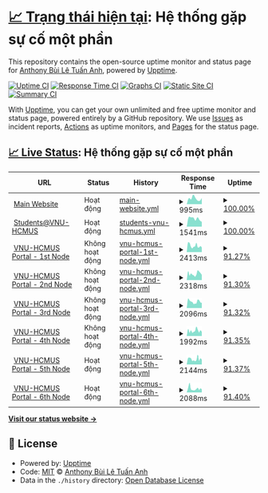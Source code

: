 # [📈 Trạng thái hiện tại](https://status.builetuananh.name.vn): <!--live status--> **Hệ thống gặp sự cố một phần**

This repository contains the open-source uptime monitor and status page for [Anthony Bùi Lê Tuấn Anh](https://www.builetuananh.name.vn), powered by [Upptime](https://github.com/upptime/upptime).

[![Uptime CI](https://github.com/anthony2708/status/workflows/Uptime%20CI/badge.svg)](https://github.com/anthony2708/status/actions?query=workflow%3A%22Uptime+CI%22)
[![Response Time CI](https://github.com/anthony2708/status/workflows/Response%20Time%20CI/badge.svg)](https://github.com/anthony2708/status/actions?query=workflow%3A%22Response+Time+CI%22)
[![Graphs CI](https://github.com/anthony2708/status/workflows/Graphs%20CI/badge.svg)](https://github.com/anthony2708/status/actions?query=workflow%3A%22Graphs+CI%22)
[![Static Site CI](https://github.com/anthony2708/status/workflows/Static%20Site%20CI/badge.svg)](https://github.com/anthony2708/status/actions?query=workflow%3A%22Static+Site+CI%22)
[![Summary CI](https://github.com/anthony2708/status/workflows/Summary%20CI/badge.svg)](https://github.com/anthony2708/status/actions?query=workflow%3A%22Summary+CI%22)

With [Upptime](https://upptime.js.org), you can get your own unlimited and free uptime monitor and status page, powered entirely by a GitHub repository. We use [Issues](https://github.com/anthony2708/status/issues) as incident reports, [Actions](https://github.com/anthony2708/status/actions) as uptime monitors, and [Pages](https://status.builetuananh.name.vn) for the status page.

## [📈 Live Status](https://demo.upptime.js.org): <!--live status--> **Hệ thống gặp sự cố một phần**

<!--start: status pages-->
<!-- This summary is generated by Upptime (https://github.com/upptime/upptime) -->
<!-- Do not edit this manually, your changes will be overwritten -->
<!-- prettier-ignore -->
| URL | Status | History | Response Time | Uptime |
| --- | ------ | ------- | ------------- | ------ |
| <img alt="" src="https://icons.duckduckgo.com/ip3/www.builetuananh.name.vn.ico" height="13"> [Main Website](https://www.builetuananh.name.vn) | Hoạt động | [main-website.yml](https://github.com/anthony2708/status/commits/HEAD/history/main-website.yml) | <details><summary><img alt="Response time graph" src="./graphs/main-website/response-time-week.png" height="20"> 995ms</summary><br><a href="https://status.builetuananh.name.vn/history/main-website"><img alt="Response time 964" src="https://img.shields.io/endpoint?url=https%3A%2F%2Fraw.githubusercontent.com%2Fanthony2708%2Fstatus%2FHEAD%2Fapi%2Fmain-website%2Fresponse-time.json"></a><br><a href="https://status.builetuananh.name.vn/history/main-website"><img alt="24-hour response time 1061" src="https://img.shields.io/endpoint?url=https%3A%2F%2Fraw.githubusercontent.com%2Fanthony2708%2Fstatus%2FHEAD%2Fapi%2Fmain-website%2Fresponse-time-day.json"></a><br><a href="https://status.builetuananh.name.vn/history/main-website"><img alt="7-day response time 995" src="https://img.shields.io/endpoint?url=https%3A%2F%2Fraw.githubusercontent.com%2Fanthony2708%2Fstatus%2FHEAD%2Fapi%2Fmain-website%2Fresponse-time-week.json"></a><br><a href="https://status.builetuananh.name.vn/history/main-website"><img alt="30-day response time 924" src="https://img.shields.io/endpoint?url=https%3A%2F%2Fraw.githubusercontent.com%2Fanthony2708%2Fstatus%2FHEAD%2Fapi%2Fmain-website%2Fresponse-time-month.json"></a><br><a href="https://status.builetuananh.name.vn/history/main-website"><img alt="1-year response time 964" src="https://img.shields.io/endpoint?url=https%3A%2F%2Fraw.githubusercontent.com%2Fanthony2708%2Fstatus%2FHEAD%2Fapi%2Fmain-website%2Fresponse-time-year.json"></a></details> | <details><summary><a href="https://status.builetuananh.name.vn/history/main-website">100.00%</a></summary><a href="https://status.builetuananh.name.vn/history/main-website"><img alt="All-time uptime 99.88%" src="https://img.shields.io/endpoint?url=https%3A%2F%2Fraw.githubusercontent.com%2Fanthony2708%2Fstatus%2FHEAD%2Fapi%2Fmain-website%2Fuptime.json"></a><br><a href="https://status.builetuananh.name.vn/history/main-website"><img alt="24-hour uptime 100.00%" src="https://img.shields.io/endpoint?url=https%3A%2F%2Fraw.githubusercontent.com%2Fanthony2708%2Fstatus%2FHEAD%2Fapi%2Fmain-website%2Fuptime-day.json"></a><br><a href="https://status.builetuananh.name.vn/history/main-website"><img alt="7-day uptime 100.00%" src="https://img.shields.io/endpoint?url=https%3A%2F%2Fraw.githubusercontent.com%2Fanthony2708%2Fstatus%2FHEAD%2Fapi%2Fmain-website%2Fuptime-week.json"></a><br><a href="https://status.builetuananh.name.vn/history/main-website"><img alt="30-day uptime 99.65%" src="https://img.shields.io/endpoint?url=https%3A%2F%2Fraw.githubusercontent.com%2Fanthony2708%2Fstatus%2FHEAD%2Fapi%2Fmain-website%2Fuptime-month.json"></a><br><a href="https://status.builetuananh.name.vn/history/main-website"><img alt="1-year uptime 99.88%" src="https://img.shields.io/endpoint?url=https%3A%2F%2Fraw.githubusercontent.com%2Fanthony2708%2Fstatus%2FHEAD%2Fapi%2Fmain-website%2Fuptime-year.json"></a></details>
| <img alt="" src="https://icons.duckduckgo.com/ip3/student.hcmus.edu.vn.ico" height="13"> [Students@VNU-HCMUS](https://student.hcmus.edu.vn) | Hoạt động | [students-vnu-hcmus.yml](https://github.com/anthony2708/status/commits/HEAD/history/students-vnu-hcmus.yml) | <details><summary><img alt="Response time graph" src="./graphs/students-vnu-hcmus/response-time-week.png" height="20"> 1541ms</summary><br><a href="https://status.builetuananh.name.vn/history/students-vnu-hcmus"><img alt="Response time 1398" src="https://img.shields.io/endpoint?url=https%3A%2F%2Fraw.githubusercontent.com%2Fanthony2708%2Fstatus%2FHEAD%2Fapi%2Fstudents-vnu-hcmus%2Fresponse-time.json"></a><br><a href="https://status.builetuananh.name.vn/history/students-vnu-hcmus"><img alt="24-hour response time 932" src="https://img.shields.io/endpoint?url=https%3A%2F%2Fraw.githubusercontent.com%2Fanthony2708%2Fstatus%2FHEAD%2Fapi%2Fstudents-vnu-hcmus%2Fresponse-time-day.json"></a><br><a href="https://status.builetuananh.name.vn/history/students-vnu-hcmus"><img alt="7-day response time 1541" src="https://img.shields.io/endpoint?url=https%3A%2F%2Fraw.githubusercontent.com%2Fanthony2708%2Fstatus%2FHEAD%2Fapi%2Fstudents-vnu-hcmus%2Fresponse-time-week.json"></a><br><a href="https://status.builetuananh.name.vn/history/students-vnu-hcmus"><img alt="30-day response time 1457" src="https://img.shields.io/endpoint?url=https%3A%2F%2Fraw.githubusercontent.com%2Fanthony2708%2Fstatus%2FHEAD%2Fapi%2Fstudents-vnu-hcmus%2Fresponse-time-month.json"></a><br><a href="https://status.builetuananh.name.vn/history/students-vnu-hcmus"><img alt="1-year response time 1398" src="https://img.shields.io/endpoint?url=https%3A%2F%2Fraw.githubusercontent.com%2Fanthony2708%2Fstatus%2FHEAD%2Fapi%2Fstudents-vnu-hcmus%2Fresponse-time-year.json"></a></details> | <details><summary><a href="https://status.builetuananh.name.vn/history/students-vnu-hcmus">100.00%</a></summary><a href="https://status.builetuananh.name.vn/history/students-vnu-hcmus"><img alt="All-time uptime 99.21%" src="https://img.shields.io/endpoint?url=https%3A%2F%2Fraw.githubusercontent.com%2Fanthony2708%2Fstatus%2FHEAD%2Fapi%2Fstudents-vnu-hcmus%2Fuptime.json"></a><br><a href="https://status.builetuananh.name.vn/history/students-vnu-hcmus"><img alt="24-hour uptime 100.00%" src="https://img.shields.io/endpoint?url=https%3A%2F%2Fraw.githubusercontent.com%2Fanthony2708%2Fstatus%2FHEAD%2Fapi%2Fstudents-vnu-hcmus%2Fuptime-day.json"></a><br><a href="https://status.builetuananh.name.vn/history/students-vnu-hcmus"><img alt="7-day uptime 100.00%" src="https://img.shields.io/endpoint?url=https%3A%2F%2Fraw.githubusercontent.com%2Fanthony2708%2Fstatus%2FHEAD%2Fapi%2Fstudents-vnu-hcmus%2Fuptime-week.json"></a><br><a href="https://status.builetuananh.name.vn/history/students-vnu-hcmus"><img alt="30-day uptime 100.00%" src="https://img.shields.io/endpoint?url=https%3A%2F%2Fraw.githubusercontent.com%2Fanthony2708%2Fstatus%2FHEAD%2Fapi%2Fstudents-vnu-hcmus%2Fuptime-month.json"></a><br><a href="https://status.builetuananh.name.vn/history/students-vnu-hcmus"><img alt="1-year uptime 99.21%" src="https://img.shields.io/endpoint?url=https%3A%2F%2Fraw.githubusercontent.com%2Fanthony2708%2Fstatus%2FHEAD%2Fapi%2Fstudents-vnu-hcmus%2Fuptime-year.json"></a></details>
| <img alt="" src="https://icons.duckduckgo.com/ip3/portal1.hcmus.edu.vn.ico" height="13"> [VNU-HCMUS Portal - 1st Node](https://portal1.hcmus.edu.vn) | Không hoạt động | [vnu-hcmus-portal-1st-node.yml](https://github.com/anthony2708/status/commits/HEAD/history/vnu-hcmus-portal-1st-node.yml) | <details><summary><img alt="Response time graph" src="./graphs/vnu-hcmus-portal-1st-node/response-time-week.png" height="20"> 2413ms</summary><br><a href="https://status.builetuananh.name.vn/history/vnu-hcmus-portal-1st-node"><img alt="Response time 2488" src="https://img.shields.io/endpoint?url=https%3A%2F%2Fraw.githubusercontent.com%2Fanthony2708%2Fstatus%2FHEAD%2Fapi%2Fvnu-hcmus-portal-1st-node%2Fresponse-time.json"></a><br><a href="https://status.builetuananh.name.vn/history/vnu-hcmus-portal-1st-node"><img alt="24-hour response time 2274" src="https://img.shields.io/endpoint?url=https%3A%2F%2Fraw.githubusercontent.com%2Fanthony2708%2Fstatus%2FHEAD%2Fapi%2Fvnu-hcmus-portal-1st-node%2Fresponse-time-day.json"></a><br><a href="https://status.builetuananh.name.vn/history/vnu-hcmus-portal-1st-node"><img alt="7-day response time 2413" src="https://img.shields.io/endpoint?url=https%3A%2F%2Fraw.githubusercontent.com%2Fanthony2708%2Fstatus%2FHEAD%2Fapi%2Fvnu-hcmus-portal-1st-node%2Fresponse-time-week.json"></a><br><a href="https://status.builetuananh.name.vn/history/vnu-hcmus-portal-1st-node"><img alt="30-day response time 2291" src="https://img.shields.io/endpoint?url=https%3A%2F%2Fraw.githubusercontent.com%2Fanthony2708%2Fstatus%2FHEAD%2Fapi%2Fvnu-hcmus-portal-1st-node%2Fresponse-time-month.json"></a><br><a href="https://status.builetuananh.name.vn/history/vnu-hcmus-portal-1st-node"><img alt="1-year response time 2488" src="https://img.shields.io/endpoint?url=https%3A%2F%2Fraw.githubusercontent.com%2Fanthony2708%2Fstatus%2FHEAD%2Fapi%2Fvnu-hcmus-portal-1st-node%2Fresponse-time-year.json"></a></details> | <details><summary><a href="https://status.builetuananh.name.vn/history/vnu-hcmus-portal-1st-node">91.27%</a></summary><a href="https://status.builetuananh.name.vn/history/vnu-hcmus-portal-1st-node"><img alt="All-time uptime 99.36%" src="https://img.shields.io/endpoint?url=https%3A%2F%2Fraw.githubusercontent.com%2Fanthony2708%2Fstatus%2FHEAD%2Fapi%2Fvnu-hcmus-portal-1st-node%2Fuptime.json"></a><br><a href="https://status.builetuananh.name.vn/history/vnu-hcmus-portal-1st-node"><img alt="24-hour uptime 71.09%" src="https://img.shields.io/endpoint?url=https%3A%2F%2Fraw.githubusercontent.com%2Fanthony2708%2Fstatus%2FHEAD%2Fapi%2Fvnu-hcmus-portal-1st-node%2Fuptime-day.json"></a><br><a href="https://status.builetuananh.name.vn/history/vnu-hcmus-portal-1st-node"><img alt="7-day uptime 91.27%" src="https://img.shields.io/endpoint?url=https%3A%2F%2Fraw.githubusercontent.com%2Fanthony2708%2Fstatus%2FHEAD%2Fapi%2Fvnu-hcmus-portal-1st-node%2Fuptime-week.json"></a><br><a href="https://status.builetuananh.name.vn/history/vnu-hcmus-portal-1st-node"><img alt="30-day uptime 97.99%" src="https://img.shields.io/endpoint?url=https%3A%2F%2Fraw.githubusercontent.com%2Fanthony2708%2Fstatus%2FHEAD%2Fapi%2Fvnu-hcmus-portal-1st-node%2Fuptime-month.json"></a><br><a href="https://status.builetuananh.name.vn/history/vnu-hcmus-portal-1st-node"><img alt="1-year uptime 99.36%" src="https://img.shields.io/endpoint?url=https%3A%2F%2Fraw.githubusercontent.com%2Fanthony2708%2Fstatus%2FHEAD%2Fapi%2Fvnu-hcmus-portal-1st-node%2Fuptime-year.json"></a></details>
| <img alt="" src="https://icons.duckduckgo.com/ip3/portal2.hcmus.edu.vn.ico" height="13"> [VNU-HCMUS Portal - 2nd Node](https://portal2.hcmus.edu.vn) | Không hoạt động | [vnu-hcmus-portal-2nd-node.yml](https://github.com/anthony2708/status/commits/HEAD/history/vnu-hcmus-portal-2nd-node.yml) | <details><summary><img alt="Response time graph" src="./graphs/vnu-hcmus-portal-2nd-node/response-time-week.png" height="20"> 2318ms</summary><br><a href="https://status.builetuananh.name.vn/history/vnu-hcmus-portal-2nd-node"><img alt="Response time 2324" src="https://img.shields.io/endpoint?url=https%3A%2F%2Fraw.githubusercontent.com%2Fanthony2708%2Fstatus%2FHEAD%2Fapi%2Fvnu-hcmus-portal-2nd-node%2Fresponse-time.json"></a><br><a href="https://status.builetuananh.name.vn/history/vnu-hcmus-portal-2nd-node"><img alt="24-hour response time 2540" src="https://img.shields.io/endpoint?url=https%3A%2F%2Fraw.githubusercontent.com%2Fanthony2708%2Fstatus%2FHEAD%2Fapi%2Fvnu-hcmus-portal-2nd-node%2Fresponse-time-day.json"></a><br><a href="https://status.builetuananh.name.vn/history/vnu-hcmus-portal-2nd-node"><img alt="7-day response time 2318" src="https://img.shields.io/endpoint?url=https%3A%2F%2Fraw.githubusercontent.com%2Fanthony2708%2Fstatus%2FHEAD%2Fapi%2Fvnu-hcmus-portal-2nd-node%2Fresponse-time-week.json"></a><br><a href="https://status.builetuananh.name.vn/history/vnu-hcmus-portal-2nd-node"><img alt="30-day response time 2111" src="https://img.shields.io/endpoint?url=https%3A%2F%2Fraw.githubusercontent.com%2Fanthony2708%2Fstatus%2FHEAD%2Fapi%2Fvnu-hcmus-portal-2nd-node%2Fresponse-time-month.json"></a><br><a href="https://status.builetuananh.name.vn/history/vnu-hcmus-portal-2nd-node"><img alt="1-year response time 2324" src="https://img.shields.io/endpoint?url=https%3A%2F%2Fraw.githubusercontent.com%2Fanthony2708%2Fstatus%2FHEAD%2Fapi%2Fvnu-hcmus-portal-2nd-node%2Fresponse-time-year.json"></a></details> | <details><summary><a href="https://status.builetuananh.name.vn/history/vnu-hcmus-portal-2nd-node">91.30%</a></summary><a href="https://status.builetuananh.name.vn/history/vnu-hcmus-portal-2nd-node"><img alt="All-time uptime 99.33%" src="https://img.shields.io/endpoint?url=https%3A%2F%2Fraw.githubusercontent.com%2Fanthony2708%2Fstatus%2FHEAD%2Fapi%2Fvnu-hcmus-portal-2nd-node%2Fuptime.json"></a><br><a href="https://status.builetuananh.name.vn/history/vnu-hcmus-portal-2nd-node"><img alt="24-hour uptime 71.28%" src="https://img.shields.io/endpoint?url=https%3A%2F%2Fraw.githubusercontent.com%2Fanthony2708%2Fstatus%2FHEAD%2Fapi%2Fvnu-hcmus-portal-2nd-node%2Fuptime-day.json"></a><br><a href="https://status.builetuananh.name.vn/history/vnu-hcmus-portal-2nd-node"><img alt="7-day uptime 91.30%" src="https://img.shields.io/endpoint?url=https%3A%2F%2Fraw.githubusercontent.com%2Fanthony2708%2Fstatus%2FHEAD%2Fapi%2Fvnu-hcmus-portal-2nd-node%2Fuptime-week.json"></a><br><a href="https://status.builetuananh.name.vn/history/vnu-hcmus-portal-2nd-node"><img alt="30-day uptime 98.00%" src="https://img.shields.io/endpoint?url=https%3A%2F%2Fraw.githubusercontent.com%2Fanthony2708%2Fstatus%2FHEAD%2Fapi%2Fvnu-hcmus-portal-2nd-node%2Fuptime-month.json"></a><br><a href="https://status.builetuananh.name.vn/history/vnu-hcmus-portal-2nd-node"><img alt="1-year uptime 99.33%" src="https://img.shields.io/endpoint?url=https%3A%2F%2Fraw.githubusercontent.com%2Fanthony2708%2Fstatus%2FHEAD%2Fapi%2Fvnu-hcmus-portal-2nd-node%2Fuptime-year.json"></a></details>
| <img alt="" src="https://icons.duckduckgo.com/ip3/portal3.hcmus.edu.vn.ico" height="13"> [VNU-HCMUS Portal - 3rd Node](https://portal3.hcmus.edu.vn) | Không hoạt động | [vnu-hcmus-portal-3rd-node.yml](https://github.com/anthony2708/status/commits/HEAD/history/vnu-hcmus-portal-3rd-node.yml) | <details><summary><img alt="Response time graph" src="./graphs/vnu-hcmus-portal-3rd-node/response-time-week.png" height="20"> 2096ms</summary><br><a href="https://status.builetuananh.name.vn/history/vnu-hcmus-portal-3rd-node"><img alt="Response time 2132" src="https://img.shields.io/endpoint?url=https%3A%2F%2Fraw.githubusercontent.com%2Fanthony2708%2Fstatus%2FHEAD%2Fapi%2Fvnu-hcmus-portal-3rd-node%2Fresponse-time.json"></a><br><a href="https://status.builetuananh.name.vn/history/vnu-hcmus-portal-3rd-node"><img alt="24-hour response time 1908" src="https://img.shields.io/endpoint?url=https%3A%2F%2Fraw.githubusercontent.com%2Fanthony2708%2Fstatus%2FHEAD%2Fapi%2Fvnu-hcmus-portal-3rd-node%2Fresponse-time-day.json"></a><br><a href="https://status.builetuananh.name.vn/history/vnu-hcmus-portal-3rd-node"><img alt="7-day response time 2096" src="https://img.shields.io/endpoint?url=https%3A%2F%2Fraw.githubusercontent.com%2Fanthony2708%2Fstatus%2FHEAD%2Fapi%2Fvnu-hcmus-portal-3rd-node%2Fresponse-time-week.json"></a><br><a href="https://status.builetuananh.name.vn/history/vnu-hcmus-portal-3rd-node"><img alt="30-day response time 1901" src="https://img.shields.io/endpoint?url=https%3A%2F%2Fraw.githubusercontent.com%2Fanthony2708%2Fstatus%2FHEAD%2Fapi%2Fvnu-hcmus-portal-3rd-node%2Fresponse-time-month.json"></a><br><a href="https://status.builetuananh.name.vn/history/vnu-hcmus-portal-3rd-node"><img alt="1-year response time 2132" src="https://img.shields.io/endpoint?url=https%3A%2F%2Fraw.githubusercontent.com%2Fanthony2708%2Fstatus%2FHEAD%2Fapi%2Fvnu-hcmus-portal-3rd-node%2Fresponse-time-year.json"></a></details> | <details><summary><a href="https://status.builetuananh.name.vn/history/vnu-hcmus-portal-3rd-node">91.32%</a></summary><a href="https://status.builetuananh.name.vn/history/vnu-hcmus-portal-3rd-node"><img alt="All-time uptime 99.35%" src="https://img.shields.io/endpoint?url=https%3A%2F%2Fraw.githubusercontent.com%2Fanthony2708%2Fstatus%2FHEAD%2Fapi%2Fvnu-hcmus-portal-3rd-node%2Fuptime.json"></a><br><a href="https://status.builetuananh.name.vn/history/vnu-hcmus-portal-3rd-node"><img alt="24-hour uptime 71.47%" src="https://img.shields.io/endpoint?url=https%3A%2F%2Fraw.githubusercontent.com%2Fanthony2708%2Fstatus%2FHEAD%2Fapi%2Fvnu-hcmus-portal-3rd-node%2Fuptime-day.json"></a><br><a href="https://status.builetuananh.name.vn/history/vnu-hcmus-portal-3rd-node"><img alt="7-day uptime 91.32%" src="https://img.shields.io/endpoint?url=https%3A%2F%2Fraw.githubusercontent.com%2Fanthony2708%2Fstatus%2FHEAD%2Fapi%2Fvnu-hcmus-portal-3rd-node%2Fuptime-week.json"></a><br><a href="https://status.builetuananh.name.vn/history/vnu-hcmus-portal-3rd-node"><img alt="30-day uptime 98.00%" src="https://img.shields.io/endpoint?url=https%3A%2F%2Fraw.githubusercontent.com%2Fanthony2708%2Fstatus%2FHEAD%2Fapi%2Fvnu-hcmus-portal-3rd-node%2Fuptime-month.json"></a><br><a href="https://status.builetuananh.name.vn/history/vnu-hcmus-portal-3rd-node"><img alt="1-year uptime 99.35%" src="https://img.shields.io/endpoint?url=https%3A%2F%2Fraw.githubusercontent.com%2Fanthony2708%2Fstatus%2FHEAD%2Fapi%2Fvnu-hcmus-portal-3rd-node%2Fuptime-year.json"></a></details>
| <img alt="" src="https://icons.duckduckgo.com/ip3/portal4.hcmus.edu.vn.ico" height="13"> [VNU-HCMUS Portal - 4th Node](https://portal4.hcmus.edu.vn) | Không hoạt động | [vnu-hcmus-portal-4th-node.yml](https://github.com/anthony2708/status/commits/HEAD/history/vnu-hcmus-portal-4th-node.yml) | <details><summary><img alt="Response time graph" src="./graphs/vnu-hcmus-portal-4th-node/response-time-week.png" height="20"> 1992ms</summary><br><a href="https://status.builetuananh.name.vn/history/vnu-hcmus-portal-4th-node"><img alt="Response time 2010" src="https://img.shields.io/endpoint?url=https%3A%2F%2Fraw.githubusercontent.com%2Fanthony2708%2Fstatus%2FHEAD%2Fapi%2Fvnu-hcmus-portal-4th-node%2Fresponse-time.json"></a><br><a href="https://status.builetuananh.name.vn/history/vnu-hcmus-portal-4th-node"><img alt="24-hour response time 1880" src="https://img.shields.io/endpoint?url=https%3A%2F%2Fraw.githubusercontent.com%2Fanthony2708%2Fstatus%2FHEAD%2Fapi%2Fvnu-hcmus-portal-4th-node%2Fresponse-time-day.json"></a><br><a href="https://status.builetuananh.name.vn/history/vnu-hcmus-portal-4th-node"><img alt="7-day response time 1992" src="https://img.shields.io/endpoint?url=https%3A%2F%2Fraw.githubusercontent.com%2Fanthony2708%2Fstatus%2FHEAD%2Fapi%2Fvnu-hcmus-portal-4th-node%2Fresponse-time-week.json"></a><br><a href="https://status.builetuananh.name.vn/history/vnu-hcmus-portal-4th-node"><img alt="30-day response time 1915" src="https://img.shields.io/endpoint?url=https%3A%2F%2Fraw.githubusercontent.com%2Fanthony2708%2Fstatus%2FHEAD%2Fapi%2Fvnu-hcmus-portal-4th-node%2Fresponse-time-month.json"></a><br><a href="https://status.builetuananh.name.vn/history/vnu-hcmus-portal-4th-node"><img alt="1-year response time 2010" src="https://img.shields.io/endpoint?url=https%3A%2F%2Fraw.githubusercontent.com%2Fanthony2708%2Fstatus%2FHEAD%2Fapi%2Fvnu-hcmus-portal-4th-node%2Fresponse-time-year.json"></a></details> | <details><summary><a href="https://status.builetuananh.name.vn/history/vnu-hcmus-portal-4th-node">91.35%</a></summary><a href="https://status.builetuananh.name.vn/history/vnu-hcmus-portal-4th-node"><img alt="All-time uptime 99.34%" src="https://img.shields.io/endpoint?url=https%3A%2F%2Fraw.githubusercontent.com%2Fanthony2708%2Fstatus%2FHEAD%2Fapi%2Fvnu-hcmus-portal-4th-node%2Fuptime.json"></a><br><a href="https://status.builetuananh.name.vn/history/vnu-hcmus-portal-4th-node"><img alt="24-hour uptime 71.65%" src="https://img.shields.io/endpoint?url=https%3A%2F%2Fraw.githubusercontent.com%2Fanthony2708%2Fstatus%2FHEAD%2Fapi%2Fvnu-hcmus-portal-4th-node%2Fuptime-day.json"></a><br><a href="https://status.builetuananh.name.vn/history/vnu-hcmus-portal-4th-node"><img alt="7-day uptime 91.35%" src="https://img.shields.io/endpoint?url=https%3A%2F%2Fraw.githubusercontent.com%2Fanthony2708%2Fstatus%2FHEAD%2Fapi%2Fvnu-hcmus-portal-4th-node%2Fuptime-week.json"></a><br><a href="https://status.builetuananh.name.vn/history/vnu-hcmus-portal-4th-node"><img alt="30-day uptime 98.01%" src="https://img.shields.io/endpoint?url=https%3A%2F%2Fraw.githubusercontent.com%2Fanthony2708%2Fstatus%2FHEAD%2Fapi%2Fvnu-hcmus-portal-4th-node%2Fuptime-month.json"></a><br><a href="https://status.builetuananh.name.vn/history/vnu-hcmus-portal-4th-node"><img alt="1-year uptime 99.34%" src="https://img.shields.io/endpoint?url=https%3A%2F%2Fraw.githubusercontent.com%2Fanthony2708%2Fstatus%2FHEAD%2Fapi%2Fvnu-hcmus-portal-4th-node%2Fuptime-year.json"></a></details>
| <img alt="" src="https://icons.duckduckgo.com/ip3/portal5.hcmus.edu.vn.ico" height="13"> [VNU-HCMUS Portal - 5th Node](https://portal5.hcmus.edu.vn) | Hoạt động | [vnu-hcmus-portal-5th-node.yml](https://github.com/anthony2708/status/commits/HEAD/history/vnu-hcmus-portal-5th-node.yml) | <details><summary><img alt="Response time graph" src="./graphs/vnu-hcmus-portal-5th-node/response-time-week.png" height="20"> 2144ms</summary><br><a href="https://status.builetuananh.name.vn/history/vnu-hcmus-portal-5th-node"><img alt="Response time 1929" src="https://img.shields.io/endpoint?url=https%3A%2F%2Fraw.githubusercontent.com%2Fanthony2708%2Fstatus%2FHEAD%2Fapi%2Fvnu-hcmus-portal-5th-node%2Fresponse-time.json"></a><br><a href="https://status.builetuananh.name.vn/history/vnu-hcmus-portal-5th-node"><img alt="24-hour response time 2214" src="https://img.shields.io/endpoint?url=https%3A%2F%2Fraw.githubusercontent.com%2Fanthony2708%2Fstatus%2FHEAD%2Fapi%2Fvnu-hcmus-portal-5th-node%2Fresponse-time-day.json"></a><br><a href="https://status.builetuananh.name.vn/history/vnu-hcmus-portal-5th-node"><img alt="7-day response time 2144" src="https://img.shields.io/endpoint?url=https%3A%2F%2Fraw.githubusercontent.com%2Fanthony2708%2Fstatus%2FHEAD%2Fapi%2Fvnu-hcmus-portal-5th-node%2Fresponse-time-week.json"></a><br><a href="https://status.builetuananh.name.vn/history/vnu-hcmus-portal-5th-node"><img alt="30-day response time 1919" src="https://img.shields.io/endpoint?url=https%3A%2F%2Fraw.githubusercontent.com%2Fanthony2708%2Fstatus%2FHEAD%2Fapi%2Fvnu-hcmus-portal-5th-node%2Fresponse-time-month.json"></a><br><a href="https://status.builetuananh.name.vn/history/vnu-hcmus-portal-5th-node"><img alt="1-year response time 1929" src="https://img.shields.io/endpoint?url=https%3A%2F%2Fraw.githubusercontent.com%2Fanthony2708%2Fstatus%2FHEAD%2Fapi%2Fvnu-hcmus-portal-5th-node%2Fresponse-time-year.json"></a></details> | <details><summary><a href="https://status.builetuananh.name.vn/history/vnu-hcmus-portal-5th-node">91.37%</a></summary><a href="https://status.builetuananh.name.vn/history/vnu-hcmus-portal-5th-node"><img alt="All-time uptime 99.35%" src="https://img.shields.io/endpoint?url=https%3A%2F%2Fraw.githubusercontent.com%2Fanthony2708%2Fstatus%2FHEAD%2Fapi%2Fvnu-hcmus-portal-5th-node%2Fuptime.json"></a><br><a href="https://status.builetuananh.name.vn/history/vnu-hcmus-portal-5th-node"><img alt="24-hour uptime 71.82%" src="https://img.shields.io/endpoint?url=https%3A%2F%2Fraw.githubusercontent.com%2Fanthony2708%2Fstatus%2FHEAD%2Fapi%2Fvnu-hcmus-portal-5th-node%2Fuptime-day.json"></a><br><a href="https://status.builetuananh.name.vn/history/vnu-hcmus-portal-5th-node"><img alt="7-day uptime 91.37%" src="https://img.shields.io/endpoint?url=https%3A%2F%2Fraw.githubusercontent.com%2Fanthony2708%2Fstatus%2FHEAD%2Fapi%2Fvnu-hcmus-portal-5th-node%2Fuptime-week.json"></a><br><a href="https://status.builetuananh.name.vn/history/vnu-hcmus-portal-5th-node"><img alt="30-day uptime 98.02%" src="https://img.shields.io/endpoint?url=https%3A%2F%2Fraw.githubusercontent.com%2Fanthony2708%2Fstatus%2FHEAD%2Fapi%2Fvnu-hcmus-portal-5th-node%2Fuptime-month.json"></a><br><a href="https://status.builetuananh.name.vn/history/vnu-hcmus-portal-5th-node"><img alt="1-year uptime 99.35%" src="https://img.shields.io/endpoint?url=https%3A%2F%2Fraw.githubusercontent.com%2Fanthony2708%2Fstatus%2FHEAD%2Fapi%2Fvnu-hcmus-portal-5th-node%2Fuptime-year.json"></a></details>
| <img alt="" src="https://icons.duckduckgo.com/ip3/portal6.hcmus.edu.vn.ico" height="13"> [VNU-HCMUS Portal - 6th Node](https://portal6.hcmus.edu.vn) | Hoạt động | [vnu-hcmus-portal-6th-node.yml](https://github.com/anthony2708/status/commits/HEAD/history/vnu-hcmus-portal-6th-node.yml) | <details><summary><img alt="Response time graph" src="./graphs/vnu-hcmus-portal-6th-node/response-time-week.png" height="20"> 2088ms</summary><br><a href="https://status.builetuananh.name.vn/history/vnu-hcmus-portal-6th-node"><img alt="Response time 1932" src="https://img.shields.io/endpoint?url=https%3A%2F%2Fraw.githubusercontent.com%2Fanthony2708%2Fstatus%2FHEAD%2Fapi%2Fvnu-hcmus-portal-6th-node%2Fresponse-time.json"></a><br><a href="https://status.builetuananh.name.vn/history/vnu-hcmus-portal-6th-node"><img alt="24-hour response time 1881" src="https://img.shields.io/endpoint?url=https%3A%2F%2Fraw.githubusercontent.com%2Fanthony2708%2Fstatus%2FHEAD%2Fapi%2Fvnu-hcmus-portal-6th-node%2Fresponse-time-day.json"></a><br><a href="https://status.builetuananh.name.vn/history/vnu-hcmus-portal-6th-node"><img alt="7-day response time 2088" src="https://img.shields.io/endpoint?url=https%3A%2F%2Fraw.githubusercontent.com%2Fanthony2708%2Fstatus%2FHEAD%2Fapi%2Fvnu-hcmus-portal-6th-node%2Fresponse-time-week.json"></a><br><a href="https://status.builetuananh.name.vn/history/vnu-hcmus-portal-6th-node"><img alt="30-day response time 1836" src="https://img.shields.io/endpoint?url=https%3A%2F%2Fraw.githubusercontent.com%2Fanthony2708%2Fstatus%2FHEAD%2Fapi%2Fvnu-hcmus-portal-6th-node%2Fresponse-time-month.json"></a><br><a href="https://status.builetuananh.name.vn/history/vnu-hcmus-portal-6th-node"><img alt="1-year response time 1932" src="https://img.shields.io/endpoint?url=https%3A%2F%2Fraw.githubusercontent.com%2Fanthony2708%2Fstatus%2FHEAD%2Fapi%2Fvnu-hcmus-portal-6th-node%2Fresponse-time-year.json"></a></details> | <details><summary><a href="https://status.builetuananh.name.vn/history/vnu-hcmus-portal-6th-node">91.40%</a></summary><a href="https://status.builetuananh.name.vn/history/vnu-hcmus-portal-6th-node"><img alt="All-time uptime 99.36%" src="https://img.shields.io/endpoint?url=https%3A%2F%2Fraw.githubusercontent.com%2Fanthony2708%2Fstatus%2FHEAD%2Fapi%2Fvnu-hcmus-portal-6th-node%2Fuptime.json"></a><br><a href="https://status.builetuananh.name.vn/history/vnu-hcmus-portal-6th-node"><img alt="24-hour uptime 71.97%" src="https://img.shields.io/endpoint?url=https%3A%2F%2Fraw.githubusercontent.com%2Fanthony2708%2Fstatus%2FHEAD%2Fapi%2Fvnu-hcmus-portal-6th-node%2Fuptime-day.json"></a><br><a href="https://status.builetuananh.name.vn/history/vnu-hcmus-portal-6th-node"><img alt="7-day uptime 91.40%" src="https://img.shields.io/endpoint?url=https%3A%2F%2Fraw.githubusercontent.com%2Fanthony2708%2Fstatus%2FHEAD%2Fapi%2Fvnu-hcmus-portal-6th-node%2Fuptime-week.json"></a><br><a href="https://status.builetuananh.name.vn/history/vnu-hcmus-portal-6th-node"><img alt="30-day uptime 98.02%" src="https://img.shields.io/endpoint?url=https%3A%2F%2Fraw.githubusercontent.com%2Fanthony2708%2Fstatus%2FHEAD%2Fapi%2Fvnu-hcmus-portal-6th-node%2Fuptime-month.json"></a><br><a href="https://status.builetuananh.name.vn/history/vnu-hcmus-portal-6th-node"><img alt="1-year uptime 99.36%" src="https://img.shields.io/endpoint?url=https%3A%2F%2Fraw.githubusercontent.com%2Fanthony2708%2Fstatus%2FHEAD%2Fapi%2Fvnu-hcmus-portal-6th-node%2Fuptime-year.json"></a></details>

<!--end: status pages-->

[**Visit our status website →**](https://status.builetuananh.name.vn)

## 📄 License

- Powered by: [Upptime](https://github.com/upptime/upptime)
- Code: [MIT](./LICENSE) © [Anthony Bùi Lê Tuấn Anh](https://www.builetuananh.name.vn)
- Data in the `./history` directory: [Open Database License](https://opendatacommons.org/licenses/odbl/1-0/)
